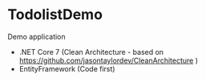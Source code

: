 # TodolistDemo

Demo application 
- .NET Core 7 (Clean Architecture - based on https://github.com/jasontaylordev/CleanArchitecture )
- EntityFramework (Code first)